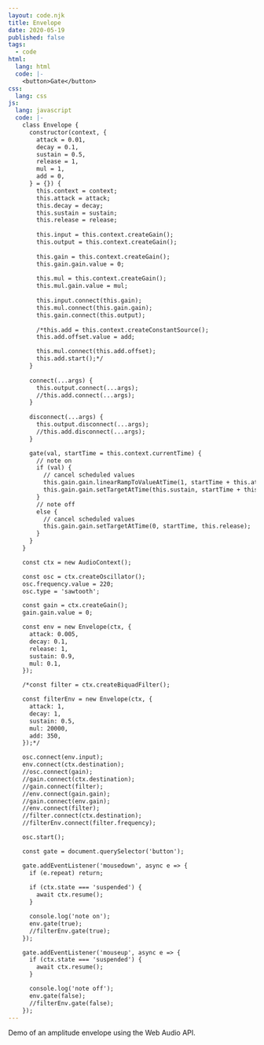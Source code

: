 ```yaml
---
layout: code.njk
title: Envelope
date: 2020-05-19
published: false
tags:
  - code
html:
  lang: html
  code: |-
    <button>Gate</button>
css:
  lang: css
js:
  lang: javascript
  code: |-
    class Envelope {
      constructor(context, {
        attack = 0.01,
        decay = 0.1,
        sustain = 0.5,
        release = 1,
        mul = 1,
        add = 0,
      } = {}) {
        this.context = context;
        this.attack = attack;
        this.decay = decay;
        this.sustain = sustain;
        this.release = release;
        
        this.input = this.context.createGain();
        this.output = this.context.createGain();
        
        this.gain = this.context.createGain();
        this.gain.gain.value = 0;
        
        this.mul = this.context.createGain();
        this.mul.gain.value = mul;
        
        this.input.connect(this.gain);
        this.mul.connect(this.gain.gain);
        this.gain.connect(this.output);
        
        /*this.add = this.context.createConstantSource();
        this.add.offset.value = add;

        this.mul.connect(this.add.offset);
        this.add.start();*/
      }
      
      connect(...args) {
        this.output.connect(...args);
        //this.add.connect(...args);
      }
      
      disconnect(...args) {
        this.output.disconnect(...args);
        //this.add.disconnect(...args);
      }

      gate(val, startTime = this.context.currentTime) {
        // note on
        if (val) {
          // cancel scheduled values
          this.gain.gain.linearRampToValueAtTime(1, startTime + this.attack);
          this.gain.gain.setTargetAtTime(this.sustain, startTime + this.attack, this.decay);
        }
        // note off
        else {
          // cancel scheduled values
          this.gain.gain.setTargetAtTime(0, startTime, this.release);
        }
      }
    }

    const ctx = new AudioContext();

    const osc = ctx.createOscillator();
    osc.frequency.value = 220;
    osc.type = 'sawtooth';

    const gain = ctx.createGain();
    gain.gain.value = 0;

    const env = new Envelope(ctx, {
      attack: 0.005,
      decay: 0.1,
      release: 1,
      sustain: 0.9,
      mul: 0.1,
    });

    /*const filter = ctx.createBiquadFilter();

    const filterEnv = new Envelope(ctx, {
      attack: 1,
      decay: 1,
      sustain: 0.5,
      mul: 20000,
      add: 350,
    });*/

    osc.connect(env.input);
    env.connect(ctx.destination);
    //osc.connect(gain);
    //gain.connect(ctx.destination);
    //gain.connect(filter);
    //env.connect(gain.gain);
    //gain.connect(env.gain);
    //env.connect(filter);
    //filter.connect(ctx.destination);
    //filterEnv.connect(filter.frequency);

    osc.start();

    const gate = document.querySelector('button');

    gate.addEventListener('mousedown', async e => {
      if (e.repeat) return;
      
      if (ctx.state === 'suspended') {
        await ctx.resume();
      }

      console.log('note on');
      env.gate(true);
      //filterEnv.gate(true);
    });

    gate.addEventListener('mouseup', async e => {
      if (ctx.state === 'suspended') {
        await ctx.resume();
      }

      console.log('note off');
      env.gate(false);
      //filterEnv.gate(false);
    });
---
```

Demo of an amplitude envelope using the Web Audio API.

